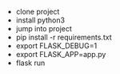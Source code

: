 - clone project
- install python3
- jump into project
- pip install -r requirements.txt
- export FLASK_DEBUG=1
- export FLASK_APP=app.py
- flask run
